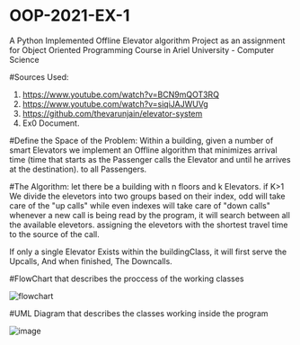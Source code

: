 # OOP-2021-EX-1
A Python Implemented Offline Elevator algorithm Project as an assignment for Object Oriented Programming Course in Ariel University -  Computer Science 

#Sources Used: 
  1. https://www.youtube.com/watch?v=BCN9mQOT3RQ
  2. https://www.youtube.com/watch?v=siqiJAJWUVg
  3. https://github.com/thevarunjain/elevator-system
  4. Ex0 Document.


#Define the Space of the Problem: 
    Within a building, given a number of smart Elevators we implement an Offline algorithm that minimizes arrival time
    (time that starts as the Passenger calls the Elevator and until he arrives at the destination). to all Passengers. 


#The Algorithm:
  let there be a building with n floors and k Elevators. 
  if K>1 
  We divide the elevetors into two groups based on their index, odd will take care of the "up calls" while even indexes will take care of "down calls"
  whenever a new call is being read by the program, it will search between all the available elevetors. assigning the elevetors with the shortest travel 
  time to the source of the call.
  
  If only a single Elevator Exists within the buildingClass, it will first serve the Upcalls, And when finished, The Downcalls.


#FlowChart that describes the proccess of the working classes

![flowchart](https://user-images.githubusercontent.com/92685838/142691357-ccb0a997-2bc5-49f9-b4a3-f01d060c8670.png)



#UML Diagram that describes the classes working inside the program

![image](https://user-images.githubusercontent.com/92685838/142691160-107d7549-f47b-4ed7-b9c3-3404987c7cdc.png)

